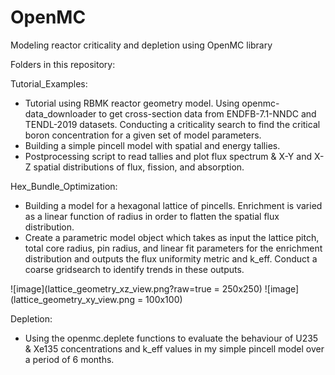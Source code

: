 # OpenMC
Modeling reactor criticality and depletion using OpenMC library

Folders in this repository:

Tutorial_Examples:

- Tutorial using RBMK reactor geometry model. Using openmc-data_downloader to get cross-section data from ENDFB-7.1-NNDC and TENDL-2019 datasets. Conducting a criticality search to find the critical boron concentration for a given set of model parameters.
- Building a simple pincell model with spatial and energy tallies.
- Postprocessing script to read tallies and plot flux spectrum & X-Y and X-Z spatial distributions of flux, fission, and absorption.

Hex_Bundle_Optimization:
- Building a model for a hexagonal lattice of pincells. Enrichment is varied as a linear function of radius in order to flatten the spatial flux distribution.
- Create a parametric model object which takes as input the lattice pitch, total core radius, pin radius, and linear fit parameters for the enrichment distribution and outputs the flux uniformity metric and k_eff. Conduct a coarse gridsearch to identify trends in these outputs.

![image](lattice_geometry_xz_view.png?raw=true = 250x250) 
![image](lattice_geometry_xy_view.png = 100x100)

Depletion:
- Using the openmc.deplete functions to evaluate the behaviour of U235 & Xe135 concentrations and k_eff values in my simple pincell model over a period of 6 months.
